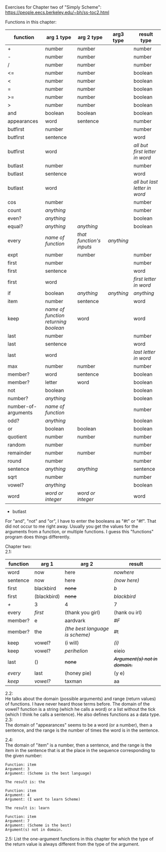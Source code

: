 Exercises for Chapter two of "Simply Scheme": https://people.eecs.berkeley.edu/~bh/ss-toc2.html  

Functions in this chapter:   

|function    |arg 1 type|arg 2 type|arg3 type|result type|
|---         |---       |---       |---       |---       |
|+           |number    |number    |          |number    |
|-           |number    |number    |          |number    |
|/           |number    |number    |          |number    |
|\<=         |number    |number    |          |boolean   |
|\<          |number    |number    |          |boolean   |
|=           |number    |number    |          |boolean   |
|\>=         |number    |number    |          |boolean   |
|\>          |number    |number    |          |boolean   |
|and         |boolean   |boolean   |          |boolean   |
|appearances |word      |sentence  |          |number    |
|butfirst    |number    |          |          |number    |
|butfirst    |sentence  |          |          |word      |
|butfirst    |word      |          |          |*all but first letter in word*|
|butlast     |number    |          |          |number    |
|butlast     |sentence  |          |          |word      |
|butlast     |word      |          |          |*all but last letter in word*|
|cos         |number    |          |          |number    |
|count       |*anything*|          |          |number    |
|even?       |*anything*|          |          |boolean   |
|equal?      |*anything*|*anything*|          |boolean   |
|every       |*name of function*|*that function's inputs*|*anything*|
|expt        |number    |number    |          |number    |
|first       |number    |          |          |number    |
|first       |sentence  |          |          |word      |
|first       |word      |          |          |*first letter in word*|
|if          |boolean   |*anything*|*anything*|*anything*|
|item        |number    |sentence  |          |word      |
|keep        |*name of function returning boolean*|word| |word      |
|last        |number    |          |          |number    |
|last        |sentence  |          |          |word      |
|last        |word      |          |          |*last letter in word*|
|max         |number    |number    |          |number    |
|member?     |word      |sentence  |          |boolean   |
|member?     |letter    |word      |          |boolean   |
|not         |boolean   |          |          |boolean   |
|number?     |*anything*|          |          |boolean   |
|number-of-arguments|*name of function*||     |number    |
|odd?        |*anything*|          |          |boolean   |
|or          |boolean   |boolean   |          |boolean   |
|quotient    |number    |number    |          |number    |
|random      |number    |          |          |number    |
|remainder   |number    |number    |          |number    |
|round       |number    |          |          |number    |
|sentence    |*anything*|*anything*|          |sentence  |
|sqrt        |number    |          |          |number    |
|vowel?      |*anything*|          |          |boolean   |
|word        |*word or integer*|*word or integer*||word  |



- butlast


For "and", "not" and "or", I have to enter the booleans as "#t" or "#f". That did not occur to me right away. Usually you get the values for the arguments from a function, or multiple functions. I guess this "functions" program does things differently.    
    
Chapter two:   
2.1:  

|function|arg 1      |arg 2           |result       |
|---     | ---       |---             |---          |
|word    |now        |here            |*nowhere*    |
|sentence|now        |here            |*(now here)* |
|first   |blackbird  |~~none~~        |*b*          |
|first   |(blackbird)|~~none~~        |*blackbird*  |
|*+*     |3          |4               |7            |
|every   |*first*    |(thank you girl)|(hank ou irl)| 
|member? |e          |aardvark        |*#F*         |
|member? |the        |*(the best language is scheme)*|#t|
|keep    |vowel?     |(i will)        |*(i)*        |
|keep    |vowel?     |*perihelion*    |eieio        |
|last    |()         |~~none~~        |~~*Argument(s) not in domain.*~~|	
|*every* |last       |(honey pie)     |(y e)        |
|*keep*  |*vowel?*   |taxman          |aa           |

2.2:   
He talks about the domain (possible arguments) and range (return values) of functions. I have never heard those terms before. The domain of the vowel? function is a string (which he calls a word) or a list without the tick (which I think he calls a sentence). He also defines functions as a data type.     
2.3:   
The domain of "appearances" seems to be a word (or a number), then a sentence, and the range is the number of times the word is in the sentence.

2.4:  
The domain of "item" is a number, then a sentence, and the range is the item in the sentence that is at the place in the sequence corresponding to the given number:    
```
Function: item
Argument: 3
Argument: (Scheme is the best language)

The result is: the

Function: item
Argument: 4
Argument: (I want to learn Scheme)

The result is: learn

Function: item
Argument: 7
Argument: (Scheme is the best)
Argument(s) not in domain.
```
2.5: List the one-argument functions in this chapter for which the type of the return value is always different from the type of the argument.  


